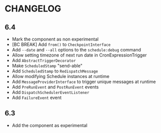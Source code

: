 CHANGELOG
=========

6.4
---

 * Mark the component as non experimental
 * [BC BREAK] Add `from()` to `CheckpointInterface`
 * Add `--date` and `--all` options to the `schedule:debug` command
 * Allow setting timezone of next run date in CronExpressionTrigger
 * Add `AbstractTriggerDecorator`
 * Make `ScheduledStamp` "send-able"
 * Add `ScheduledStamp` to `RedispatchMessage`
 * Allow modifying Schedule instances at runtime
 * Add `MessageProviderInterface` to trigger unique messages at runtime
 * Add `PreRunEvent` and `PostRunEvent` events
 * Add `DispatchSchedulerEventListener`
 * Add `FailureEvent` event

6.3
---

 * Add the component as experimental
